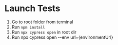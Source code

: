 # Launch Tests

1. Go to root folder from terminal
2. Run `npm install`
3. Run `npx cypress open` in root dir
4. Run npx cypress open --env url={environmentUrl}
